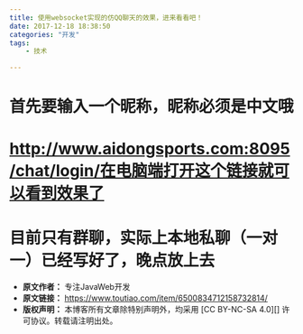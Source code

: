 ```yaml
---
title: 使用websocket实现的仿QQ聊天的效果，进来看看吧！
date: 2017-12-18 18:38:50
categories: "开发"
tags:
	- 技术

---
```


# 首先要输入一个昵称，昵称必须是中文哦 #

# http://www.aidongsports.com:8095/chat/login/在电脑端打开这个链接就可以看到效果了 #

# 目前只有群聊，实际上本地私聊（一对一）已经写好了，晚点放上去 #
 *  **原文作者：** 专注JavaWeb开发
 *  **原文链接：** https://www.toutiao.com/item/6500834712158732814/
 *  **版权声明：** 本博客所有文章除特别声明外，均采用 [CC BY-NC-SA 4.0][] 许可协议。转载请注明出处。